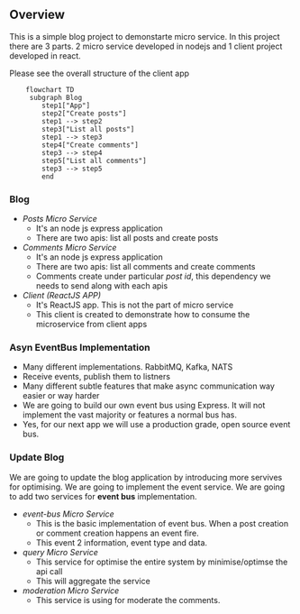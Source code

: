 ## Overview

This is a simple blog project to demonstarte micro service. In this project there are 3 parts. 2 micro service developed in nodejs and 1 client project developed in react. 

Please see the overall structure of the client app

``` mermaid
    flowchart TD
     subgraph Blog 
        step1["App"]
        step2["Create posts"]
        step1 --> step2
        step3["List all posts"]
        step1 --> step3
        step4["Create comments"]
        step3 --> step4
        step5["List all comments"]
        step3 --> step5
        end
```

### Blog
- *Posts Micro Service*
    - It's an node js express application
    - There are two apis: list all posts and create posts
- *Comments Micro Service*
    - It's an node js express application
    - There are two apis: list all comments and create comments
    - Comments create under particular *post id*, this dependency we needs to send along with each apis
- *Client (ReactJS APP)*
    - It's  ReactJS app. This is not the part of micro service
    - This client is created to demonstrate how to consume the microservice from client apps

### Asyn EventBus Implementation
- Many different implementations. RabbitMQ, Kafka, NATS
- Receive events, publish them to listners
- Many different subtle features that make async communication way easier or way harder
- We are going to build our own event bus using Express. It will not implement the vast majority or features a normal bus has.
- Yes, for our next app we will use a production grade, open source event bus.

### Update Blog

We are going to update the blog application by introducing more servives for optimising.
We are going to implement the event service. We are going to add two services for **event bus** implementation.

- *event-bus Micro Service*
    - This is the basic implementation of event bus. When a post creation or comment creation happens an event fire.
    - This event 2 information, event type and data.
- *query Micro Service*
    - This service for optimise the entire system by minimise/optimse the api call
    - This will aggregate the service
- *moderation Micro Service*
    - This service is using for moderate the comments.